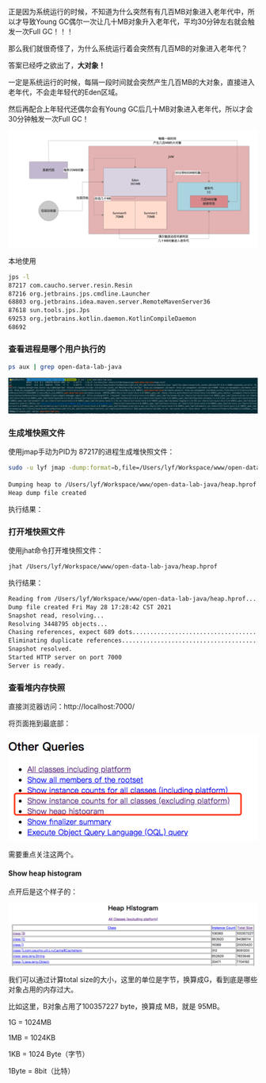 正是因为系统运行的时候，不知道为什么突然有有几百MB对象进入老年代中，所以才导致Young GC偶尔一次让几十MB对象升入老年代，平均30分钟左右就会触发一次Full GC！！！



那么我们就很奇怪了，为什么系统运行着会突然有几百MB的对象进入老年代？



答案已经呼之欲出了，**大对象！**



一定是系统运行的时候，每隔一段时间就会突然产生几百MB的大对象，直接进入老年代，不会走年轻代的Eden区域。



然后再配合上年轻代还偶尔会有Young GC后几十MB对象进入老年代，所以才会30分钟触发一次Full GC！

![image-20210528181916871](Untitled.assets/image-20210528181916871.png)



本地使用

```bash
jps -l
87217 com.caucho.server.resin.Resin
87216 org.jetbrains.jps.cmdline.Launcher
68803 org.jetbrains.idea.maven.server.RemoteMavenServer36
87618 sun.tools.jps.Jps
69253 org.jetbrains.kotlin.daemon.KotlinCompileDaemon
68692
```

### 查看进程是哪个用户执行的

```bash
ps aux | grep open-data-lab-java
```

![image-20210528174802603](Untitled.assets/image-20210528174802603.png)

### 生成堆快照文件

使用jmap手动为PID为 87217的进程生成堆快照文件：

```bash
sudo -u lyf jmap -dump:format=b,file=/Users/lyf/Workspace/www/open-data-lab-java/heap.hprof 87217

Dumping heap to /Users/lyf/Workspace/www/open-data-lab-java/heap.hprof ...
Heap dump file created
```

执行结果：



### 打开堆快照文件

使用jhat命令打开堆快照文件：

```bash
jhat /Users/lyf/Workspace/www/open-data-lab-java/heap.hprof
```

执行结果：

```bash
Reading from /Users/lyf/Workspace/www/open-data-lab-java/heap.hprof...
Dump file created Fri May 28 17:28:42 CST 2021
Snapshot read, resolving...
Resolving 3448795 objects...
Chasing references, expect 689 dots.................................................................................................................................................................................................................................................................................................................................................................................................................................................................................................................................................................................................................................................................................................................
Eliminating duplicate references.................................................................................................................................................................................................................................................................................................................................................................................................................................................................................................................................................................................................................................................................................................................
Snapshot resolved.
Started HTTP server on port 7000
Server is ready.
```

### 查看堆内存快照

直接浏览器访问：http://localhost:7000/

将页面拖到最底部：

![image-20210528175116361](Untitled.assets/image-20210528175116361.png)

需要重点关注这两个。



#### Show heap histogram

点开后是这个样子的：

![image-20210528175249704](Untitled.assets/image-20210528175249704.png)

我们可以通过计算total size的大小，这里的单位是字节，换算成G，看到底是哪些对象占用的内存过大。



比如这里，B对象占用了100357227 byte，换算成 MB，就是 95MB。

1G = 1024MB

1MB = 1024KB

1KB = 1024 Byte（字节）

1Byte = 8bit（比特）